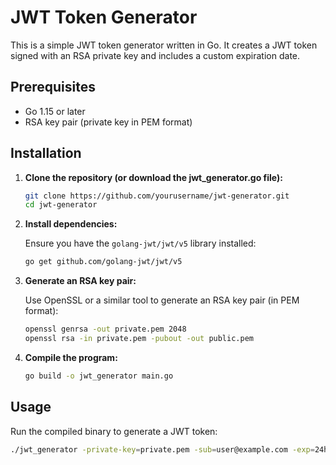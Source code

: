 # JWT Token Generator

This is a simple JWT token generator written in Go. It creates a JWT token signed with an RSA private key and includes a custom expiration date.

## Prerequisites

- Go 1.15 or later
- RSA key pair (private key in PEM format)

## Installation

1. **Clone the repository (or download the jwt_generator.go file):**

    ```sh
    git clone https://github.com/yourusername/jwt-generator.git
    cd jwt-generator
    ```

2. **Install dependencies:**

    Ensure you have the `golang-jwt/jwt/v5` library installed:

    ```sh
    go get github.com/golang-jwt/jwt/v5
    ```

3. **Generate an RSA key pair:**

    Use OpenSSL or a similar tool to generate an RSA key pair (in PEM format):

    ```sh
    openssl genrsa -out private.pem 2048
    openssl rsa -in private.pem -pubout -out public.pem
    ```

4. **Compile the program:**

    ```sh
    go build -o jwt_generator main.go
    ```

## Usage

Run the compiled binary to generate a JWT token:

```sh
./jwt_generator -private-key=private.pem -sub=user@example.com -exp=24h -kid=key1
```
